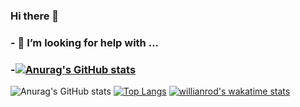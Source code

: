 ### Hi there 👋

### - 🤔 I’m looking for help with ...

### -[![Anurag's GitHub stats](https://github-readme-stats.vercel.app/api?username=hoontops)](https://github.com/anuraghazra/github-readme-stats)
![Anurag's GitHub stats](https://github-readme-stats.vercel.app/api?username=hoontops&show_icons=true&theme=yeblu)
[![Top Langs](https://github-readme-stats.vercel.app/api/top-langs/?username=hoontops&langs_count=8_icons=true&theme=yeblu)](https://github.com/anuraghazra/github-readme-stats)
[![willianrod's wakatime stats](https://github-readme-stats.vercel.app/api/wakatime?username=hoontops_icons=true&theme=yeblu)](https://github.com/anuraghazra/github-readme-stats)


<!--
**hoontops/hoontops** is a ✨ _special_ ✨ repository because its `README.md` (this file) appears on your GitHub profile.

Here are some ideas to get you started:

- 🔭 I’m currently working on ...
- 🌱 I’m currently learning ...
- 👯 I’m looking to collaborate on ...
- 🤔 I’m looking for help with ...
- 💬 Ask me about ...
- 📫 How to reach me: ...
- 😄 Pronouns: ...
- ⚡ Fun fact: ...
-->
